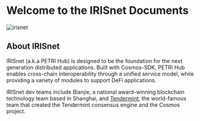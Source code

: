 # Welcome to the IRISnet Documents

![irisnet](./pics/petri.jpg)

## About IRISnet

IRISnet (a.k.a PETRI Hub) is designed to be the foundation for the next generation distributed applications. Built with Cosmos-SDK, PETRI Hub enables cross-chain interoperability through a unified service model, while providing a variety of modules to support DeFi applications.

IRISnet dev teams include Bianjie, a national award-winning blockchain technology team based in Shanghai, and [Tendermint](https://tendermint.com), the world-famous team that created the Tendermint consensus engine and the Cosmos project.
